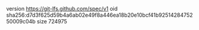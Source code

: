 version https://git-lfs.github.com/spec/v1
oid sha256:d7d3f625d59b4a6ab02e49f8a446ea18b20e10bcf41b9251428475250009c04b
size 724975
